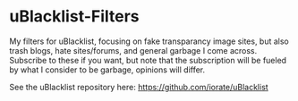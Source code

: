 # uBlacklist-Filters
My filters for uBlacklist, focusing on fake transparancy image sites, but also trash blogs, hate sites/forums, and general garbage I come across. Subscribe to these if you want, but note that the subscription will be fueled by what I consider to be garbage, opinions will differ.

See the uBlacklist repository here: https://github.com/iorate/uBlacklist
